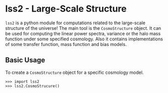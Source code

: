 lss2 - Large-Scale Structure
============================

`lss2` is a python module for computations related to the large-scale structure of the universe! The main tool is the `CosmoStructure` object. It can be used for computing the linear power spectra, variance or the halo mass function under some specified cosmology. Also it contains implementations of some transfer function, mass function and bias models.

Basic Usage
-----------

To create a `CosmoStructure` object for a specific cosmology model. 

```{python}
>>> import lss2
>>> lss2.CosmoStrucure()
```
